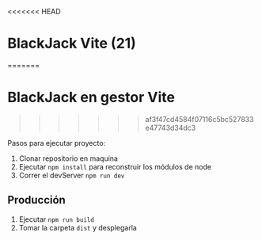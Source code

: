 <<<<<<< HEAD
# BlackJack Vite (21)
=======
# BlackJack en gestor Vite
>>>>>>> af3f47cd4584f07116c5bc527833e47743d34dc3

Pasos para ejecutar proyecto:

1. Clonar repositorio en maquina
2. Ejecutar ```npm install``` para reconstruir los módulos de node
3. Correr el devServer ```npm run dev```

## Producción

1. Ejecutar ```npm run build```
2. Tomar la carpeta ```dist``` y desplegarla
